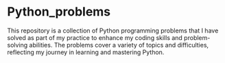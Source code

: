 # Python_problems
This repository is a collection of Python programming problems that I have solved as part of my practice to enhance my coding skills and problem-solving abilities. The problems cover a variety of topics and difficulties, reflecting my journey in learning and mastering Python.
